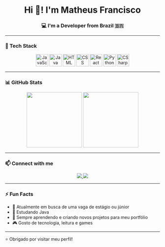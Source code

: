 <h1 align="center">Hi 👋! I'm Matheus Francisco</h1>
<h3 align="center">💻 I'm a Developer from Brazil 🇧🇷</h3>

---

### 🚀 Tech Stack

<p align="center">
  <img src="https://cdn.jsdelivr.net/gh/devicons/devicon/icons/javascript/javascript-original.svg" height="40" alt="JavaScript"/>
  <img src="https://cdn.jsdelivr.net/gh/devicons/devicon/icons/java/java-original.svg" height="40" alt="Java"/>
  <img src="https://cdn.jsdelivr.net/gh/devicons/devicon/icons/html5/html5-original.svg" height="40" alt="HTML"/>
  <img src="https://cdn.jsdelivr.net/gh/devicons/devicon/icons/css3/css3-original.svg" height="40" alt="CSS"/>
  <img src="https://cdn.jsdelivr.net/gh/devicons/devicon/icons/react/react-original.svg" height="40" alt="React"/>
  <img src="https://cdn.jsdelivr.net/gh/devicons/devicon/icons/python/python-original.svg" height="40" alt="Python"/>
  <img src="https://cdn.jsdelivr.net/gh/devicons/devicon/icons/csharp/csharp-original.svg" height="40" alt="CSharp"/>
</p>

---

### 📊 GitHub Stats

<p align="center">
  <img src="https://github-readme-stats.vercel.app/api?username=IMTheus&show_icons=true&theme=tokyonight" height="180"/>
  <img src="https://github-readme-stats.vercel.app/api/top-langs/?username=IMTheus&layout=compact&theme=tokyonight" height="180"/>
</p>

---

### 📫 Connect with me

<p align="center">
  <a href="https://www.instagram.com/ztheeuz/" target="_blank">
    <img src="https://img.shields.io/badge/-Instagram-E4405F?style=for-the-badge&logo=instagram&logoColor=white"/>
  </a>
  <a href="https://www.linkedin.com/in/matheus-francisco-2384a8235/" target="_blank">
    <img src="https://img.shields.io/badge/-LinkedIn-0077B5?style=for-the-badge&logo=linkedin&logoColor=white"/>
  </a>
</p>

---

### ⚡ Fun Facts

- 🔭 Atualmente em busca de uma vaga de estágio ou júnior  
- 🌱 Estudando Java  
- 🧠 Sempre aprendendo e criando novos projetos para meu portfólio  
- 🎮 Gosto de tecnologia, leitura e games  

---

⭐️ Obrigado por visitar meu perfil!

